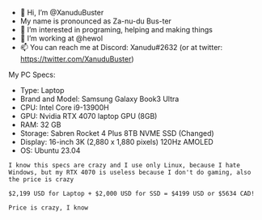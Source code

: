 - 👋 Hi, I’m @XanuduBuster
- My name is pronounced as Za-nu-du Bus-ter
- 👀 I’m interested in programing, helping and making things
- 🌱 I’m working at @hewol
- 📫 You can reach me at Discord: Xanudu#2632 (or at twitter: https://twitter.com/XanuduBuster)

My PC Specs:
- Type: Laptop
- Brand and Model: Samsung Galaxy Book3 Ultra
- CPU: Intel Core i9-13900H
- GPU: Nvidia RTX 4070 laptop GPU (8GB)
- RAM: 32 GB
- Storage: Sabren Rocket 4 Plus 8TB NVME SSD (Changed)
- Display: 16-inch 3K (2,880 x 1,880 pixels) 120Hz AMOLED
- OS: Ubuntu 23.04

` I know this specs are crazy and I use only Linux, because I hate Windows, but my RTX 4070 is useless because I don't do gaming, also the price is crazy `

` $2,199 USD for Laptop + $2,000 USD for SSD = $4199 USD or $5634 CAD! `

` Price is crazy, I know `




